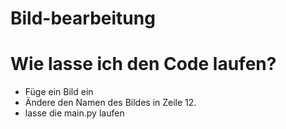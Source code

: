 # Bild-bearbeitung
# Wie lasse ich den Code laufen?
- Füge ein Bild ein
- Ändere den Namen des Bildes in Zeile 12.
- lasse die main.py laufen
